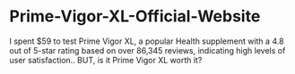 # Prime-Vigor-XL-Official-Website
I spent $59 to test Prime Vigor XL, a popular Health supplement with a 4.8 out of 5-star rating based on over 86,345 reviews, indicating high levels of user satisfaction.. BUT, is it Prime Vigor XL worth it?
